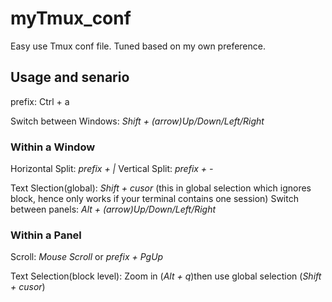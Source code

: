 # myTmux_conf
Easy use Tmux conf file. Tuned based on my own preference.

## Usage and senario
prefix: Ctrl + a

Switch between Windows: _Shift + (arrow)Up/Down/Left/Right_

### Within a Window
Horizontal Split: _prefix + |_
Vertical Split: _prefix + -_

Text Slection(global): _Shift + cusor_ (this in global selection which ignores block, hence only works
if your terminal contains one session)
Switch between panels: _Alt + (arrow)Up/Down/Left/Right_

### Within a Panel
Scroll: _Mouse Scroll_ or _prefix + PgUp_

Text Selection(block level): Zoom in (_Alt + q_)then use global selection (_Shift + cusor_)
